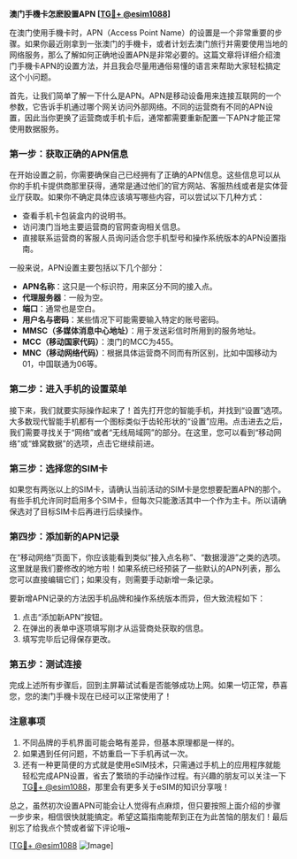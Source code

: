 **澳门手機卡怎麽設置APN [[TG💪+ @esim1088](https://t.me/s/esim1088)]**

在澳门使用手機卡时，APN（Access Point Name）的设置是一个非常重要的步骤。如果你最近刚拿到一张澳门的手機卡，或者计划去澳门旅行并需要使用当地的网络服务，那么了解如何正确地设置APN是非常必要的。这篇文章将详细介绍澳门手機卡APN的设置方法，并且我会尽量用通俗易懂的语言来帮助大家轻松搞定这个小问题。

首先，让我们简单了解一下什么是APN。APN是移动设备用来连接互联网的一个参数，它告诉手机通过哪个网关访问外部网络。不同的运营商有不同的APN设置，因此当你更换了运营商或手机卡后，通常都需要重新配置一下APN才能正常使用数据服务。

### **第一步：获取正确的APN信息**
在开始设置之前，你需要确保自己已经拥有了正确的APN信息。这些信息可以从你的手机卡提供商那里获得，通常是通过他们的官方网站、客服热线或者是实体营业厅获取。如果你不确定具体应该填写哪些内容，可以尝试以下几种方式：
- 查看手机卡包装盒内的说明书。
- 访问澳门当地主要运营商的官网查询相关信息。
- 直接联系运营商的客服人员询问适合您手机型号和操作系统版本的APN设置指南。

一般来说，APN设置主要包括以下几个部分：
- **APN名称**：这只是一个标识符，用来区分不同的接入点。
- **代理服务器**：一般为空。
- **端口**：通常也是空白。
- **用户名与密码**：某些情况下可能需要输入特定的账号密码。
- **MMSC（多媒体消息中心地址）**：用于发送彩信时所用到的服务地址。
- **MCC（移动国家代码）**：澳门的MCC为455。
- **MNC（移动网络代码）**：根据具体运营商不同而有所区别，比如中国移动为01，中国联通为06等。

### **第二步：进入手机的设置菜单**
接下来，我们就要实际操作起来了！首先打开您的智能手机，并找到“设置”选项。大多数现代智能手机都有一个图标类似于齿轮形状的“设置”应用。点击进去之后，我们需要寻找关于“网络”或者“无线局域网”的部分。在这里，您可以看到“移动网络”或“蜂窝数据”的选项，点击它继续前进。

### **第三步：选择您的SIM卡**
如果您有两张以上的SIM卡，请确认当前活动的SIM卡是您想要配置APN的那个。有些手机允许同时启用多个SIM卡，但每次只能激活其中一个作为主卡。所以请确保选对了目标SIM卡后再进行后续操作。

### **第四步：添加新的APN记录**
在“移动网络”页面下，你应该能看到类似“接入点名称”、“数据漫游”之类的选项。这里就是我们要修改的地方啦！如果系统已经预装了一些默认的APN列表，那么您可以直接编辑它们；如果没有，则需要手动新增一条记录。

要新增APN记录的方法因手机品牌和操作系统版本而异，但大致流程如下：
1. 点击“添加新APN”按钮。
2. 在弹出的表单中逐项填写刚才从运营商处获取的信息。
3. 填写完毕后记得保存更改。

### **第五步：测试连接**
完成上述所有步骤后，回到主屏幕试试看是否能够成功上网。如果一切正常，恭喜您，您的澳门手機卡现在已经可以正常使用了！

### **注意事项**
1. 不同品牌的手机界面可能会略有差异，但基本原理都是一样的。
2. 如果遇到任何问题，不妨重启一下手机再试一次。
3. 还有一种更简便的方式就是使用eSIM技术，只需通过手机上的应用程序就能轻松完成APN设置，省去了繁琐的手动操作过程。有兴趣的朋友可以关注一下[TG💪+ @esim1088](https://t.me/s/esim1088)，那里会有更多关于eSIM的知识分享哦！

总之，虽然初次设置APN可能会让人觉得有点麻烦，但只要按照上面介绍的步骤一步步来，相信很快就能搞定。希望这篇指南能帮到正在为此苦恼的朋友们！最后别忘了给我点个赞或者留下评论哦~

[[TG💪+ @esim1088](https://t.me/s/esim1088) ![Image](https://i.postimg.cc/4NQfJmqS/Snipaste-2025-05-13-00-14-12.png)]
